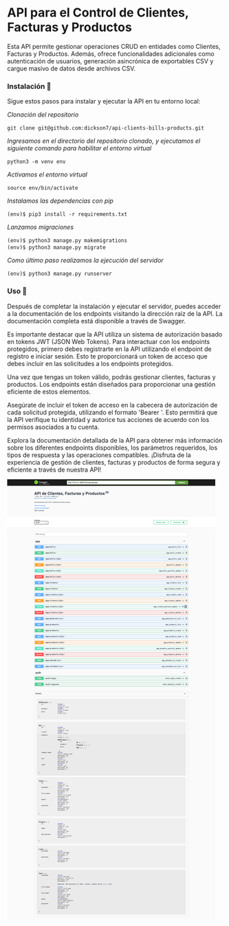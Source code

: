 # API para el Control de Clientes, Facturas y Productos
Esta API permite gestionar operaciones CRUD en entidades como Clientes, Facturas y Productos. Además, ofrece funcionalidades adicionales como autenticación de usuarios, generación asincrónica de exportables CSV y cargue masivo de datos desde archivos CSV.

### Instalación 🔧
Sigue estos pasos para instalar y ejecutar la API en tu entorno local:

_Clonación del repositorio_

```shell
git clone git@github.com:dickson7/api-clients-bills-products.git
````
_Ingresamos en el directorio del repositorio clonado, y ejecutamos el siguiente comando para habilitar el entorno virtual_

```shell
python3 -m venv env
```

_Activamos el entorno virtual_

```shell
source env/bin/activate
```

_Instalamos las dependencias con pip_

```shell
(env)$ pip3 install -r requirements.txt
```

_Lanzamos migraciones_

```shell
(env)$ python3 manage.py makemigrations
(env)$ python3 manage.py migrate
```


_Como último paso realizamos la ejecución del servidor_

```shell
(env)$ python3 manage.py runserver
```

### Uso 🚀
Después de completar la instalación y ejecutar el servidor, puedes acceder a la documentación de los endpoints visitando la dirección raíz de la API. La documentación completa está disponible a través de Swagger.

Es importante destacar que la API utiliza un sistema de autorización basado en tokens JWT (JSON Web Tokens). Para interactuar con los endpoints protegidos, primero debes registrarte en la API utilizando el endpoint de registro e iniciar sesión. Esto te proporcionará un token de acceso que debes incluir en las solicitudes a los endpoints protegidos.

Una vez que tengas un token válido, podrás gestionar clientes, facturas y productos. Los endpoints están diseñados para proporcionar una gestión eficiente de estos elementos.

Asegúrate de incluir el token de acceso en la cabecera de autorización de cada solicitud protegida, utilizando el formato 'Bearer '. Esto permitirá que la API verifique tu identidad y autorice tus acciones de acuerdo con los permisos asociados a tu cuenta.

Explora la documentación detallada de la API para obtener más información sobre los diferentes endpoints disponibles, los parámetros requeridos, los tipos de respuesta y las operaciones compatibles. ¡Disfruta de la experiencia de gestión de clientes, facturas y productos de forma segura y eficiente a través de nuestra API!

![Swgger ](/Swagger%20-%20API%20de%20Clientes,%20Facturas%20y%20Productos.png)
